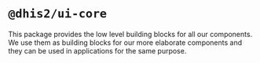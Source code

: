 # `@dhis2/ui-core`

This package provides the low level building blocks for all our components. We use them as building blocks for our more elaborate components and they can be used in applications for the same purpose.
